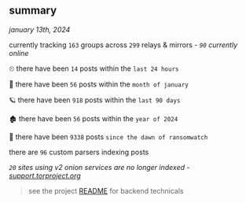 
## summary
_january 13th, 2024_

currently tracking `163` groups across `299` relays & mirrors - _`90` currently online_

⏲ there have been `14` posts within the `last 24 hours`

🦈 there have been `56` posts within the `month of january`

🪐 there have been `918` posts within the `last 90 days`

🏚 there have been `56` posts within the `year of 2024`

🦕 there have been `9338` posts `since the dawn of ransomwatch`

there are `96` custom parsers indexing posts

_`20` sites using v2 onion services are no longer indexed - [support.torproject.org](https://support.torproject.org/onionservices/v2-deprecation/)_

> see the project [README](https://github.com/joshhighet/ransomwatch#ransomwatch--) for backend technicals
